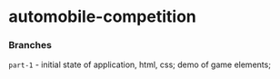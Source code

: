 # automobile-competition

### Branches
`part-1` - initial state of application, html, css; demo of game elements;